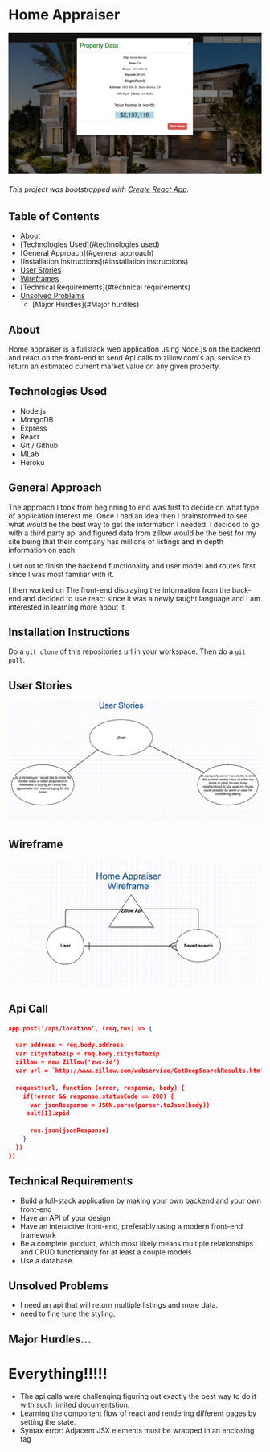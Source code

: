 # Home Appraiser

![Home Appraiser](home-appraiser.png)

###### This project was bootstrapped with [Create React App](https://github.com/facebookincubator/create-react-app).



## Table of Contents

- [About](#about)
- [Technologies Used](#technologies used)
- [General Approach](#general approach)
- [Installation Instructions](#installation instructions)
- [User Stories](#available-scripts)
- [Wireframes](#adding-flow)
- [Technical Requirements](#technical requirements)
- [Unsolved Problems](#adding-custom-environment-variables)
  - [Major Hurdles](#Major hurdles)


## About
Home appraiser is a fullstack web application using Node.js on the backend and react on the front-end to send Api calls to zillow.com's api service to return an estimated current market value on any given property.


## Technologies Used
- Node.js
- MongoDB
- Express
- React
- Git / Github
- MLab
- Heroku

## General Approach

The approach I took from beginning to end was first to decide on what type of application interest me. Once I had an idea then I brainstormed to see what would be the best way to get the information I needed. I decided to go with a third party api and figured data from zillow would be the best for my site being that their company has millions of listings and in depth information on each.

I set out to finish the backend functionality and user model and routes first since I was most familiar with it.

I then worked on The front-end displaying the information from the back-end and decided to use react since it was a newly taught language and I am interested in learning more about it.

## Installation Instructions
Do a `git clone` of this repositories url in your workspace.
Then do a `git pull`.

## User Stories

![user stories](user-stories.png)
## Wireframe

![Wireframe](wireframe.png)

## Api Call



```json
app.post('/api/location', (req,res) => {

  var address = req.body.address
  var citystatezip = req.body.citystatezip
  zillow = new Zillow('zws-id')
  var url = `http://www.zillow.com/webservice/GetDeepSearchResults.htm?zws-id=${zillow.id}&address=${address}&citystatezip=${citystatezip}`

  request(url, function (error, response, body) {
    if(!error && response.statusCode == 200) {
      var jsonResponse = JSON.parse(parser.toJson(body))
     sult[1].zpid

      res.json(jsonResponse)
    }
  })
})
```


## Technical Requirements

- Build a full-stack application by making your own backend and your own front-end
- Have an API of your design
- Have an interactive front-end, preferably using a modern front-end framework
- Be a complete product, which most likely means multiple relationships and CRUD functionality for at least a couple models
- Use a database.

## Unsolved Problems

- I need an api that will return multiple listings and more data.
- need to fine tune the styling.

## Major Hurdles...

# Everything!!!!!
 - The api calls were challenging figuring out exactly the best way to do it with such limited documentstion.
 - Learning the component flow of react and rendering different pages by setting the state.
 - Syntax error: Adjacent JSX elements must be wrapped in an enclosing tag 
